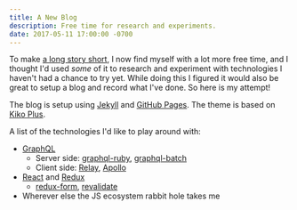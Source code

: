 ```yaml
---
title: A New Blog
description: Free time for research and experiments.
date: 2017-05-11 17:00:00 -0700
---
```


To make [a long story short](https://techcrunch.com/2017/04/18/troubled-travel-startup-zozi-gets-acquired-by-peek/), I now find myself with a lot more free time, and I thought I'd used _some_ of it to research and experiment with technologies I haven't had a chance to try yet. While doing this I figured it would also be great to setup a blog and record what I've done. So here is my attempt!

The blog is setup using [Jekyll](https://jekyllrb.com/) and [GitHub Pages](https://jekyllrb.com/docs/github-pages/). The theme is based on [Kiko Plus](https://github.com/AWEEKJ/Kiko-plus).

A list of the technologies I'd like to play around with:

* [GraphQL](http://graphql.org/)
  * Server side: [graphql-ruby](https://rmosolgo.github.io/graphql-ruby/), [graphql-batch](https://github.com/Shopify/graphql-batch)
  * Client side: [Relay](https://github.com/facebook/relay), [Apollo](http://dev.apollodata.com/react/)
* [React](https://github.com/facebook/react) and [Redux](https://github.com/reactjs/react-redux)
  * [redux-form](https://github.com/erikras/redux-form), [revalidate](https://github.com/jfairbank/revalidate)
* Wherever else the JS ecosystem rabbit hole takes me
